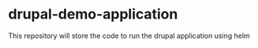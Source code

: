 # drupal-demo-application
This repository will store the code to run the drupal application using helm
